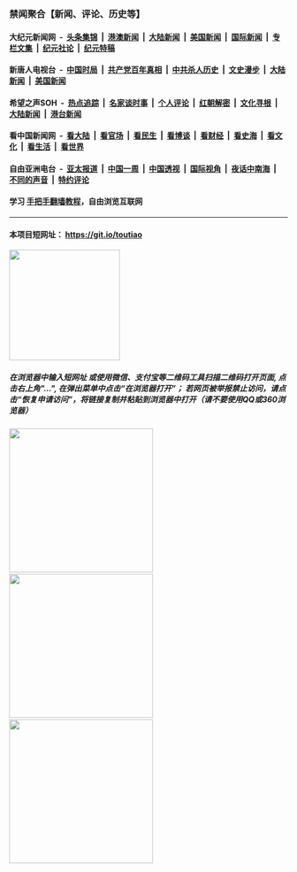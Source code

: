 ### 禁闻聚合【新闻、评论、历史等】

#### 大纪元新闻网 &nbsp;-&nbsp; [头条集锦](indexes/E头条集锦.md?t=02072133) &nbsp;|&nbsp; [港澳新闻](indexes/E港澳新闻.md?t=02072133)  &nbsp;|&nbsp; [大陆新闻](indexes/E大陆新闻.md?t=02072133) &nbsp;|&nbsp; [美国新闻](indexes/E美国新闻.md?t=02072133) &nbsp;|&nbsp; [国际新闻](indexes/E国际新闻.md?t=02072133) &nbsp;|&nbsp; [专栏文集](indexes/E专栏文集.md?t=02072133) &nbsp;|&nbsp; [纪元社论](indexes/E纪元社论.md?t=02072133) &nbsp;|&nbsp; [纪元特稿](indexes/E纪元特稿.md?t=02072133) 

#### 新唐人电视台 &nbsp;-&nbsp; [中国时局](indexes/N中国时局.md?t=02072133) &nbsp;|&nbsp; [共产党百年真相](indexes/N共产党百年真相.md?t=02072133) &nbsp;|&nbsp; [中共杀人历史](indexes/N中共杀人历史.md?t=02072133) &nbsp;|&nbsp; [文史漫步](indexes/N文史漫步.md?t=02072133) &nbsp;|&nbsp; [大陆新闻](indexes/N大陆新闻.md?t=02072133) &nbsp;|&nbsp; [美国新闻](indexes/N美国新闻.md?t=02072133)

#### 希望之声SOH &nbsp;-&nbsp; [热点追踪](indexes/H热点追踪.md?t=02072133) &nbsp;|&nbsp; [名家谈时事](indexes/H名家谈时事.md?t=02072133) &nbsp;|&nbsp; [个人评论](indexes/H个人评论.md?t=02072133)  &nbsp;|&nbsp; [红朝解密](indexes/H红朝解密.md?t=02072133) &nbsp;|&nbsp; [文化寻根](indexes/H文化寻根.md?t=02072133) &nbsp;|&nbsp; [大陆新闻](indexes/H大陆新闻.md?t=02072133) &nbsp;|&nbsp; [港台新闻](indexes/H港台新闻.md?t=02072133)

#### 看中国新闻网 &nbsp;-&nbsp; [看大陆](indexes/S看大陆.md?t=02072133) &nbsp;|&nbsp; [看官场](indexes/S看官场.md?t=02072133) &nbsp;|&nbsp; [看民生](indexes/S看民生.md?t=02072133)  &nbsp;|&nbsp; [看博谈](indexes/S看博谈.md?t=02072133) &nbsp;|&nbsp; [看财经](indexes/S看财经.md?t=02072133) &nbsp;|&nbsp; [看史海](indexes/S看史海.md?t=02072133) &nbsp;|&nbsp; [看文化](indexes/S看文化.md?t=02072133) &nbsp;|&nbsp; [看生活](indexes/S看生活.md?t=02072133) &nbsp;|&nbsp; [看世界](indexes/S看世界.md?t=02072133)

#### 自由亚洲电台 &nbsp;-&nbsp; [亚太报道](indexes/R亚太报道.md?t=02072133) &nbsp;|&nbsp; [中国一周](indexes/R中国一周.md?t=02072133) &nbsp;|&nbsp; [中国透视](indexes/R中国透视.md?t=02072133)  &nbsp;|&nbsp; [国际视角](indexes/R国际视角.md?t=02072133) &nbsp;|&nbsp; [夜话中南海](indexes/R夜话中南海.md?t=02072133) &nbsp;|&nbsp; [不同的声音](indexes/R不同的声音.md?t=02072133) &nbsp;|&nbsp; [特约评论](indexes/R特约评论.md?t=02072133)

#### 学习 [手把手翻墙教程](https://github.com/gfw-breaker/guides/wiki)，自由浏览互联网

----

#### 本项目短网址： https://git.io/toutiao
<img src="https://raw.githubusercontent.com/gfw-breaker/banned-news/master/scripts/img/qr.png" width="200px"/>  

##### 在浏览器中输入短网址 或使用微信、支付宝等二维码工具扫描二维码打开页面, 点击右上角"...", 在弹出菜单中点击“在浏览器打开”； 若网页被举报禁止访问，请点击“恢复申请访问”，将链接复制并粘贴到浏览器中打开（请不要使用QQ或360浏览器）

<img src="https://raw.githubusercontent.com/gfw-breaker/banned-news/master/scripts/img/1.png" width="260px"/> &nbsp; <img src="https://raw.githubusercontent.com/gfw-breaker/banned-news/master/scripts/img/2.png" width="260px"/> &nbsp; <img src="https://raw.githubusercontent.com/gfw-breaker/banned-news/master/scripts/img/3.png" width="260px"/>
